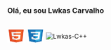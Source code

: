 ### Olá, eu sou Lwkas Carvalho 

<div style="display: inline_block"><br>
  <img align="center" alt="Lwkas-HTML" height="30" width="40" src="https://raw.githubusercontent.com/devicons/devicon/master/icons/html5/html5-original.svg">
  <img align="center" alt="Lwkas-CSS" height="30" width="40" src="https://raw.githubusercontent.com/devicons/devicon/master/icons/css3/css3-original.svg">
  <img align="center" alt="Lwkas-C++" height="30" width="40" src="https://img.icons8.com/?size=512&id=40669&format=png">
</div>
